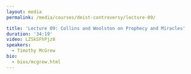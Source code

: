 ```yaml
---
layout: media
permalink: /media/courses/deist-controversy/lecture-09/

title: 'Lecture 09: Collins and Woolston on Prophecy and Miracles'
duration: '34:19'
video: LZSkSFhPjz8
speakers:
  - Timothy McGrew
bio:
  - bios/mcgrew.html
---
```

